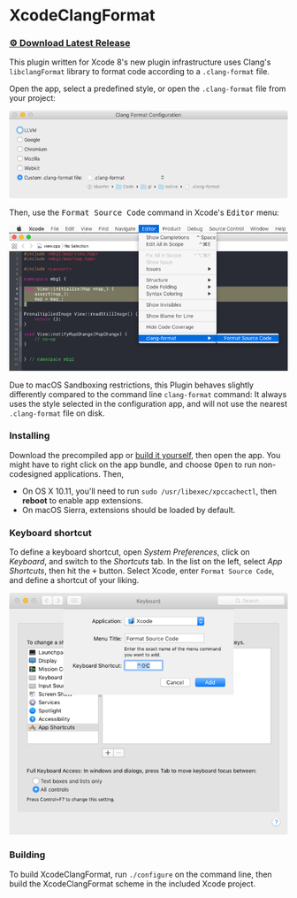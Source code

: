 # XcodeClangFormat

### [⚙ Download Latest Release](https://github.com/mapbox/XcodeClangFormat/releases/latest)

This plugin written for Xcode 8's new plugin infrastructure uses Clang's `libclangFormat` library to format code according to a `.clang-format` file.

Open the app, select a predefined style, or open the `.clang-format` file from your project:

![](screenshot-config.png)

Then, use the <kbd>Format Source Code</kbd> command in Xcode's <kbd>Editor</kbd> menu:

![](screenshot-format.png)

Due to macOS Sandboxing restrictions, this Plugin behaves slightly differently compared to the command line `clang-format` command: It always uses the style selected in the configuration app, and will not use the nearest `.clang-format` file on disk.


### Installing

Download the precompiled app or [build it yourself](#building), then open the app. You might have to right click on the app bundle, and choose <kbd>Open</kbd> to run non-codesigned applications. Then,

* On OS X 10.11, you'll need to run `sudo /usr/libexec/xpccachectl`, then **reboot** to enable app extensions.
* On macOS Sierra, extensions should be loaded by default.


### Keyboard shortcut

To define a keyboard shortcut, open *System Preferences*, click on *Keyboard*, and switch to the *Shortcuts* tab. In the list on the left, select *App Shortcuts*, then hit the <kbd>+</kbd> button. Select Xcode, enter `Format Source Code`, and define a shortcut of your liking.

![](screenshot-shortcut.png)


### Building

To build XcodeClangFormat, run `./configure` on the command line, then build the XcodeClangFormat scheme in the included Xcode project.
